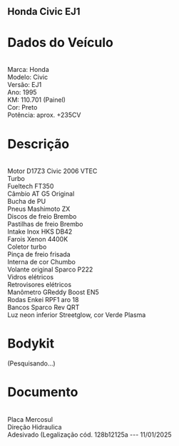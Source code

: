 ## Honda Civic EJ1
<h1>Dados do Veículo</h1>
<br>
Marca: Honda
<br>
Modelo: Civic
<br>
Versão: EJ1
<br>
Ano: 1995
<br>
KM: 110.701 (Painel)
<br>
Cor: Preto
<br>
Potência: aprox. +235CV

<h1>Descrição</h1>
<br>
Motor D17Z3 Civic 2006 VTEC
<br>
Turbo
<br>
Fueltech FT350
<br>
Câmbio AT G5 Original
<br>
Bucha de PU
<br>
Pneus Mashimoto ZX 
<br>
Discos de freio Brembo
<br>
Pastilhas de freio Brembo
<br>
Intake Inox HKS DB42
<br>
Farois Xenon 4400K
<br>
Coletor turbo
<br>
Pinça de freio frisada
<br>
Interna de cor Chumbo
<br>
Volante original Sparco P222
<br>
Vidros elétricos
<br>
Retrovisores elétricos
<br>
Manômetro GReddy Boost EN5
<br>
Rodas Enkei RPF1 aro 18
<br>
Bancos Sparco Rev QRT
<br>
Luz neon inferior Streetglow, cor Verde Plasma

<h1>Bodykit</h1>
(Pesquisando...)

<h1>Documento</h1>
<br>
Placa Mercosul
<br>
Direção Hidraulica
<br>
Adesivado (Legalização cód. 128b12125a --- 11/01/2025
